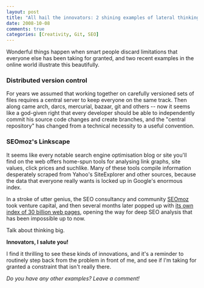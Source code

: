 ```yaml
---
layout: post
title: "All hail the innovators: 2 shining examples of lateral thinking"
date: 2008-10-08
comments: true
categories: [Creativity, Git, SEO]
---
```


Wonderful things happen when smart people discard limitations that
everyone else has been taking for granted, and two recent examples in
the online world illustrate this beautifully.

<!-- more -->

### Distributed version control

For years we assumed that working together on carefully versioned sets
of files requires a central server to keep everyone on the same
track. Then along came arch, darcs, mercurial, bazaar, git and others
-- now it seems like a god-given right that every developer should be
able to independently commit his source code changes and create
branches, and the "central repository" has changed from a technical
necessity to a useful convention.

### SEOmoz's Linkscape

It seems like every notable search engine optimisation blog or site
you'll find on the web offers home-spun tools for analysing link
graphs, site values, click prices and suchlike. Many of these tools
compile information desperately scraped from Yahoo's SiteExplorer and
other sources, because the data that everyone really wants is locked
up in Google's enormous index.

In a stroke of utter genius, the SEO consultancy and community
[SEOmoz](http://seomoz.org/) took venture capital, and then several
months later popped up with
[its own index of 30 billion web pages](http://www.seomoz.org/blog/announcing-seomozs-index-of-the-web-and-the-launch-of-our-linkscape-tool),
opening the way for deep SEO analysis that has been impossible up to
now.

Talk about thinking big.

**Innovators, I salute you!**

I find it thrilling to see these kinds of innovations, and it's a
reminder to routinely step back from the problem in front of me, and
see if I'm taking for granted a constraint that isn't really there.

*Do you have any other examples? Leave a comment!*

